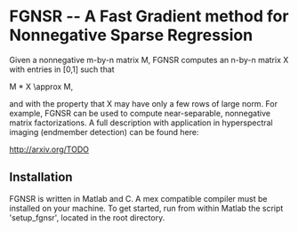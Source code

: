 FGNSR -- A Fast Gradient method for Nonnegative Sparse Regression
=================================================================

Given a nonnegative m-by-n matrix M, FGNSR computes an n-by-n matrix X
with entries in [0,1] such that

  M * X \approx M,

and with the property that X may have only a few rows of large norm.  For
example, FGNSR can be used to compute near-separable, nonnegative matrix
factorizations.  A full description with application in hyperspectral imaging
(endmember detection) can be found here:

http://arxiv.org/TODO


Installation
------------

FGNSR is written in Matlab and C.  A mex compatible compiler must be installed
on your machine.  To get started, run from within Matlab the script
'setup_fgnsr', located in the root directory.
